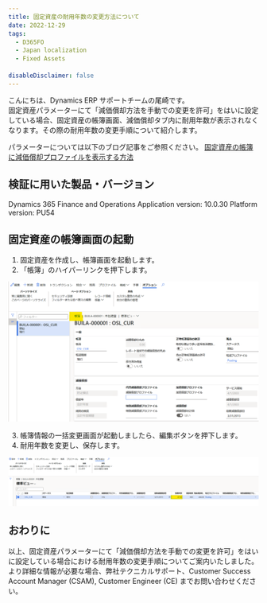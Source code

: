 ```yaml
---
title: 固定資産の耐用年数の変更方法について
date: 2022-12-29
tags:
  - D365FO
  - Japan localization
  - Fixed Assets

disableDisclaimer: false
---
```


こんにちは、Dynamics ERP サポートチームの尾崎です。  
固定資産パラメーターにて「減価償却方法を手動での変更を許可」をはいに設定している場合、固定資産の帳簿画面、減価償却タブ内に耐用年数が表示されなくなります。その際の耐用年数の変更手順について紹介します。

パラメーターについては以下のブログ記事をご参照ください。
[固定資産の帳簿に減価償却プロファイルを表示する方法](https://jpdynamicserp.github.io/blog/D365FO%20App%20FIN/show-depreciationprofile/)

## 検証に用いた製品・バージョン
Dynamics 365 Finance and Operations
Application version: 10.0.30 Platform version: PU54


## 固定資産の帳簿画面の起動
1. 固定資産を作成し、帳簿画面を起動します。
2. 「帳簿」のハイパーリンクを押下します。

![](./change-fixed-asset-service-life/change-fixed-asset-service-life1.png)

3. 帳簿情報の一括変更画面が起動しましたら、編集ボタンを押下します。
4. 耐用年数を変更し、保存します。

![](./change-fixed-asset-service-life/change-fixed-asset-service-life2.png)

## おわりに  
以上、固定資産パラメーターにて「減価償却方法を手動での変更を許可」をはいに設定している場合における耐用年数の変更手順についてご案内いたしました。
より詳細な情報が必要な場合、弊社テクニカルサポート、Customer Success Account Manager (CSAM), Customer Engineer (CE) までお問い合わせください。